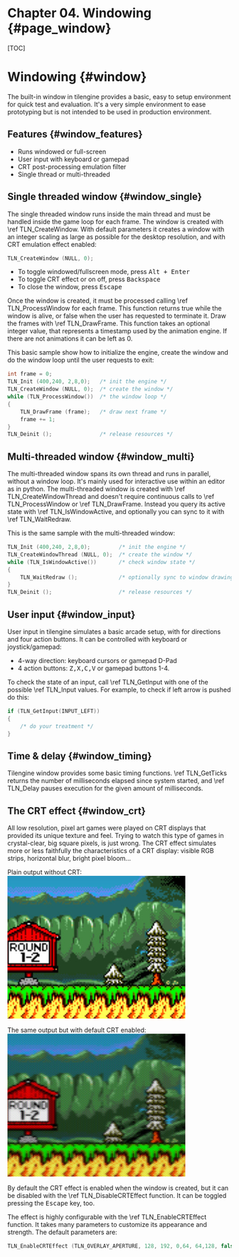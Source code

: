 # Chapter 04. Windowing {#page_window}
[TOC]
# Windowing {#window}
The built-in window in tilengine provides a basic, easy to setup environment for quick test and evaluation. It's a very simple environment to ease prototyping but is not intended to be used in production environment.

## Features {#window_features}
* Runs windowed or full-screen
* User input with keyboard or gamepad
* CRT post-processing emulation filter
* Single thread or multi-threaded

## Single threaded window {#window_single}
The single threaded window runs inside the main thread and must be handled inside the game loop for each frame. The window is created with \ref TLN_CreateWindow. With default parameters it creates a window with an integer scaling as large as possible for the desktop resolution, and with CRT emulation effect enabled:
```c
TLN_CreateWindow (NULL, 0);
```
* To toggle windowed/fullscreen mode, press <kbd>Alt + Enter</kbd>
* To toggle CRT effect or on off, press <kbd>Backspace</kbd>
* To close the window, press <kbd>Escape</kbd>

Once the window is created, it must be processed calling \ref TLN_ProcessWindow for each frame. This function returns true while the window is alive, or false when the user has requested to terminate it. Draw the frames with \ref TLN_DrawFrame. This function takes an optional integer value, that represents a timestamp used by the animation engine. If there are not animations it can be left as 0.

This basic sample show how to initialize the engine, create the window and do the window loop until the user requests to exit:
```c
int frame = 0;
TLN_Init (400,240, 2,8,0);   /* init the engine */
TLN_CreateWindow (NULL, 0);  /* create the window */
while (TLN_ProcessWindow())  /* the window loop */
{
    TLN_DrawFrame (frame);   /* draw next frame */
    frame += 1;
}
TLN_Deinit ();               /* release resources */
```

## Multi-threaded window {#window_multi}
The multi-threaded window spans its own thread and runs in parallel, without a window loop. It's mainly used for interactive use within an editor as in python. The multi-threaded window is created with \ref TLN_CreateWindowThread and doesn't require continuous calls to \ref TLN_ProcessWindow or \ref TLN_DrawFrame. Instead you query its active state with \ref TLN_IsWindowActive, and optionally you can sync to it with \ref TLN_WaitRedraw.

This is the same sample with the multi-threaded window:
```c
TLN_Init (400,240, 2,8,0);         /* init the engine */
TLN_CreateWindowThread (NULL, 0);  /* create the window */
while (TLN_IsWindowActive())       /* check window state */
{
    TLN_WaitRedraw ();             /* optionally sync to window drawing for fps control */
}
TLN_Deinit ();                     /* release resources */
```

## User input {#window_input}
User input in tilengine simulates a basic arcade setup, with for directions and four action buttons. It can be controlled with keyboard or joystick/gamepad:
* 4-way direction: keyboard cursors or gamepad D-Pad
* 4 action buttons: <kbd>Z,X,C,V</kbd> or gamepad buttons 1-4.

To check the state of an input, call \ref TLN_GetInput with one of the possible \ref TLN_Input values. For example, to check if left arrow is pushed do this:
```c
if (TLN_GetInput(INPUT_LEFT))
{
    /* do your treatment */
}
```

## Time & delay {#window_timing}
Tilengine window provides some basic timing functions. \ref TLN_GetTicks returns the number of milliseconds elapsed since system started, and \ref TLN_Delay pauses execution for the given amount of milliseconds.

## The CRT effect {#window_crt}
All low resolution, pixel art games were played on CRT displays that provided its unique texture and feel. Trying to watch this type of games in crystal-clear, big square pixels, is just wrong. The CRT effect simulates more or less faithfully the characteristics of a CRT display: visible RGB strips, horizontal blur, bright pixel bloom...

Plain output without CRT:  
![CRT disabled](img/crt_off.jpg)

The same output but with default CRT enabled:  
![CRT enabled](img/crt_on.jpg)

By default the CRT effect is enabled when the window is created, but it can be disabled with the \ref TLN_DisableCRTEffect function. It can be toggled pressing the <kbd>Escape</kbd> key, too.

The effect is highly configurable with the \ref TLN_EnableCRTEffect function. It takes many parameters to customize its appearance and strength. The default parameters are:
```c
TLN_EnableCRTEffect (TLN_OVERLAY_APERTURE, 128, 192, 0,64, 64,128, false, 255);
```

